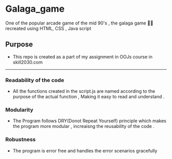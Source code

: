 # Galaga_game
One of the popular arcade game of the mid 90's , the galaga game  🚀👾 recreated using HTML, CSS , Java script 

## Purpose 

* This repo is created as a part of my assignment in OOJs course in skill2030.com

------------------------------

### Readability of the code

*    All the functions created in the script.js are named according to the purpose of the actual function ,
    Making it easy to read and understand .

### Modularity

*   The Program follows DRY(Donot Repeat Yourself) principle which makes the program more modular , increaisng the reusability of the code .

### Robustness

*  The program is error free and handles the error scenarios gracefully 
